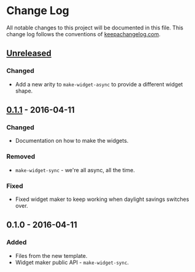# Change Log
All notable changes to this project will be documented in this file. This change log follows the conventions of [keepachangelog.com](http://keepachangelog.com/).

## [Unreleased]
### Changed
- Add a new arity to `make-widget-async` to provide a different widget shape.

## [0.1.1] - 2016-04-11
### Changed
- Documentation on how to make the widgets.

### Removed
- `make-widget-sync` - we're all async, all the time.

### Fixed
- Fixed widget maker to keep working when daylight savings switches over.

## 0.1.0 - 2016-04-11
### Added
- Files from the new template.
- Widget maker public API - `make-widget-sync`.

[Unreleased]: https://github.com/your-name/interface-test/compare/0.1.1...HEAD
[0.1.1]: https://github.com/your-name/interface-test/compare/0.1.0...0.1.1
